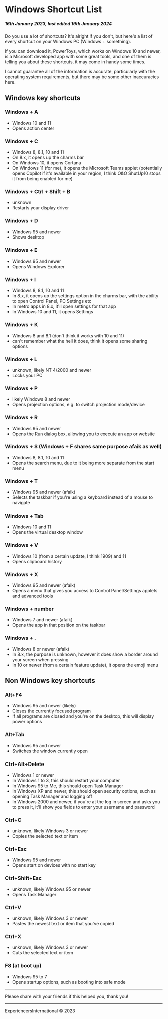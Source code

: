 # Windows Shortcut List
##### 16th January 2023, last edited 19th January 2024

Do you use a lot of shortcuts? It's alright if you don't, but here's a list of every shortcut on your Windows PC (Windows + something).

If you can download it, PowerToys, which works on Windows 10 and newer, is a Microsoft developed app with some great tools, and one of them is telling you about these shortcuts, it may come in handy some times.

I cannot guarantee all of the information is accurate, particularly with the operating system requirements, but there may be some other inaccuracies here.

## Windows key shortcuts

### Windows + A

- Windows 10 and 11
- Opens action center

### Windows + C

- Windows 8, 8.1, 10 and 11
- On 8.x, it opens up the charms bar
- On Windows 10, it opens Cortana
- On Windows 11 (for me), it opens the Microsoft Teams applet (potentially opens Copilot if it's available in your region, I think O&O ShutUp10 stops it from being enabled for me)

### Windows + Ctrl + Shift + B

- unknown
- Restarts your display driver

### Windows + D

- Windows 95 and newer
- Shows desktop

### Windows + E

- Windows 95 and newer
- Opens Windows Explorer

### Windows + I

- Windows 8, 8.1, 10 and 11
- In 8.x, it opens up the settings option in the charms bar, with the ability to open Control Panel, PC Settings etc
- In metro apps in 8.x, it'll open settings for that app
- In Windows 10 and 11, it opens Settings

### Windows + K

- Windows 8 and 8.1 (don't think it works with 10 and 11)
- can't remember what the hell it does, think it opens some sharing options

### Windows + L

- unknown, likely NT 4/2000 and newer
- Locks your PC

### Windows + P

- likely Windows 8 and newer
- Opens projection options, e.g. to switch projection mode/device

### Windows + R

- Windows 95 and newer
- Opens the Run dialog box, allowing you to execute an app or website 

### Windows + S (Windows + F shares same purpose afaik as well)

- Windows 8, 8.1, 10 and 11
- Opens the search menu, due to it being more separate from the start menu

### Windows + T

- Windows 95 and newer (afaik)
- Selects the taskbar if you're using a keyboard instead of a mouse to navigate

### Windows + Tab

- Windows 10 and 11
- Opens the virtual desktop window

### Windows + V

- Windows 10 (from a certain update, I think 1909) and 11
- Opens clipboard history

### Windows + X

- Windows 95 and newer (afaik)
- Opens a menu that gives you access to Control Panel/Settings applets and advanced tools

### Windows + number

- Windows 7 and newer (afaik)
- Opens the app in that position on the taskbar

### Windows + .

- Windows 8 or newer (afaik)
- In 8.x, the purpose is unknown, however it does show a border around your screen when pressing
- In 10 or newer (from a certain feature update), it opens the emoji menu

## Non Windows key shortcuts

### Alt+F4

- Windows 95 and newer (likely)
- Closes the currently focused program
- If all programs are closed and you're on the desktop, this will display power options

### Alt+Tab

- Windows 95 and newer
- Switches the window currently open

### Ctrl+Alt+Delete

- Windows 1 or newer
- In Windows 1 to 3, this should restart your computer
- In Windows 95 to Me, this should open Task Manager
- In Windows XP and newer, this should open security options, such as opening Task Manager and logging off
- In Windows 2000 and newer, if you're at the log in screen and asks you to press it, it'll show you fields to enter your username and password

### Ctrl+C

- unknown, likely Windows 3 or newer
- Copies the selected text or item

### Ctrl+Esc

- Windows 95 and newer
- Opens start on devices with no start key

### Ctrl+Shift+Esc 

- unknown, likely Windows 95 or newer
- Opens Task Manager

### Ctrl+V

- unknown, likely Windows 3 or newer
- Pastes the newest text or item that you've copied

### Ctrl+X

- unknown, likely Windows 3 or newer
- Cuts the selected text or item

### F8 (at boot up)

- Windows 95 to 7
- Opens startup options, such as booting into safe mode

---

Please share with your friends if this helped you, thank you!

---

ExperiencersInternational © 2023
